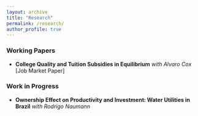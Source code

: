 ```yaml
---
layout: archive
title: "Research"
permalink: /research/
author_profile: true
---
```


### Working Papers
- **College Quality and Tuition Subsidies in Equilibrium** _with Alvaro Cox_ [Job Market Paper]

### Work in Progress
- **Ownership Effect on Productivity and Investment: Water Utilities in Brazil** _with Rodrigo Naumann_

<!-- {% if author.googlescholar %}
  You can also find my articles on <u><a href="{{author.googlescholar}}">my Google Scholar profile</a>.</u>
{% endif %}

{% include base_path %}

{% for post in site.publications reversed %}
  {% include archive-single.html %}
{% endfor %} -->
